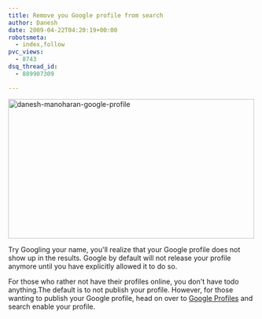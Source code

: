 ```yaml
---
title: Remove you Google profile from search
author: Danesh
date: 2009-04-22T04:20:19+00:00
robotsmeta:
  - index,follow
pvc_views:
  - 8743
dsq_thread_id:
  - 889907309

---
```

<img loading="lazy" class="alignnone size-medium wp-image-1406" title="danesh-manoharan-google-profile" src="/wp-content/uploads/2009/04/danesh-manoharan-google-profile-500x284.png" alt="danesh-manoharan-google-profile" width="500" height="284" srcset="/wp-content/uploads/2009/04/danesh-manoharan-google-profile-500x284.png 500w, /wp-content/uploads/2009/04/danesh-manoharan-google-profile.png 1006w" sizes="(max-width: 500px) 100vw, 500px" />

Try Googling your name, you'll realize that your Google profile does not show up in the results. Google by default will not release your profile anymore until you have explicitly allowed it to do so.

For those who rather not have their profiles online, you don't have todo anything.The default is to not publish your profile. However, for those wanting to publish your Google profile, head on over to [Google Profiles][1] and search enable your profile.

 [1]: http://www.google.com/profiles/